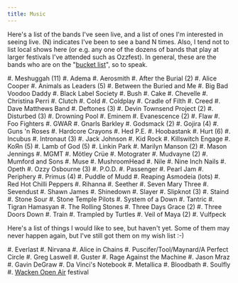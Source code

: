 ```yaml
---
title: Music
---
```


Here's a list of the bands I've seen live, and a list of ones I'm interested in
seeing live. (N) indicates I've been to see a band N times. Also, I tend not to
list local shows here (or e.g. any one of the dozens of bands that play at
larger festivals I've attended such as Ozzfest). In general, these are the
bands who are on the "[bucket list][2]", so to speak.

#. Meshuggah (11)
#. Adema
#. Aerosmith
#. After the Burial (2)
#. Alice Cooper
#. Animals as Leaders (5)
#. Between the Buried and Me
#. Big Bad Voodoo Daddy
#. Black Label Society
#. Bush
#. Cake
#. Chevelle
#. Christina Perri
#. Clutch
#. Cold
#. Coldplay
#. Cradle of Filth
#. Creed
#. Dave Matthews Band
#. Deftones (3)
#. Devin Townsend Project (2)
#. Disturbed (3)
#. Drowning Pool
#. Eminem
#. Evanescence (2)
#. Flaw
#. Foo Fighters
#. GWAR
#. Gnarls Barkley
#. Godsmack (2)
#. Gojira (4)
#. Guns 'n Roses
#. Hardcore Crayons
#. Hed P.E.
#. Hoobastank
#. Hurt (6)
#. Incubus
#. Intronaut (3)
#. Jack Johnson
#. Kid Rock
#. Killswitch Engage
#. KoЯn (5)
#. Lamb of God (5)
#. Linkin Park
#. Marilyn Manson (2)
#. Mason Jennings
#. MGMT
#. Mötley Crüe
#. Motograter
#. Mudvayne (2)
#. Mumford and Sons
#. Muse
#. MushroomHead
#. Nile
#. Nine Inch Nails
#. Opeth
#. Ozzy Osbourne (3)
#. P.O.D.
#. Passenger
#. Pearl Jam
#. Periphery
#. Primus (4)
#. Puddle of Mudd
#. Reaping Asmodeia (lots)
#. Red Hot Chilli Peppers
#. Rihanna
#. Seether
#. Seven Mary Three
#. Sevendust
#. Shawn James
#. Shinedown
#. Slayer
#. Slipknot (3)
#. Staind
#. Stone Sour
#. Stone Temple Pilots
#. System of a Down
#. Tantric
#. Tigran Hamasyan
#. The Rolling Stones
#. Three Days Grace (2)
#. Three Doors Down
#. Train
#. Trampled by Turtles
#. Veil of Maya (2)
#. Vulfpeck

Here's a list of things I would like to see, but haven't yet. Some of them may
never happen again, but I've still got them on my wish list :-)

#. Everlast
#. Nirvana
#. Alice in Chains
#. Puscifer/Tool/Maynard/A Perfect Circle
#. Greg Laswell
#. Guster
#. Rage Against the Machine
#. Jason Mraz
#. Gavin DeGraw
#. Da Vinci's Notebook
#. Metallica
#. Bloodbath
#. Soulfly
#. [Wacken Open Air][1] festival

 [1]: http://en.wikipedia.org/wiki/Wacken_Open_Air
 [2]: http://en.wikipedia.org/wiki/Kick_the_bucket
